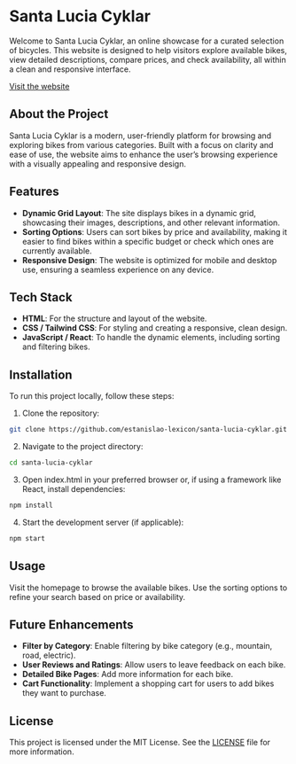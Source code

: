 # Santa Lucia Cyklar
Welcome to Santa Lucia Cyklar, an online showcase for a curated selection of bicycles. This website is designed to help visitors explore available bikes, view detailed descriptions, compare prices, and check availability, all within a clean and responsive interface.

[Visit the website](https://esarandon.github.io/santa-lucia-cyklar/)

## About the Project
Santa Lucia Cyklar is a modern, user-friendly platform for browsing and exploring bikes from various categories. Built with a focus on clarity and ease of use, the website aims to enhance the user’s browsing experience with a visually appealing and responsive design.

## Features
- **Dynamic Grid Layout**: The site displays bikes in a dynamic grid, showcasing their images, descriptions, and other relevant information.
- **Sorting Options**: Users can sort bikes by price and availability, making it easier to find bikes within a specific budget or check which ones are currently available.
- **Responsive Design**: The website is optimized for mobile and desktop use, ensuring a seamless experience on any device.

## Tech Stack
- **HTML**: For the structure and layout of the website.
- **CSS / Tailwind CSS**: For styling and creating a responsive, clean design.
- **JavaScript / React**: To handle the dynamic elements, including sorting and filtering bikes.

## Installation
To run this project locally, follow these steps:

1. Clone the repository:
```bash
git clone https://github.com/estanislao-lexicon/santa-lucia-cyklar.git
```
2. Navigate to the project directory:
```bash
cd santa-lucia-cyklar
```
3. Open index.html in your preferred browser or, if using a framework like React, install dependencies:

```bash
npm install
```

4. Start the development server (if applicable):
```bash
npm start
```

## Usage
Visit the homepage to browse the available bikes. Use the sorting options to refine your search based on price or availability.

## Future Enhancements
- **Filter by Category**: Enable filtering by bike category (e.g., mountain, road, electric).
- **User Reviews and Ratings**: Allow users to leave feedback on each bike.
- **Detailed Bike Pages**: Add more information for each bike.
- **Cart Functionality**: Implement a shopping cart for users to add bikes they want to purchase.

## License
This project is licensed under the MIT License. See the [LICENSE](https://github.com/esarandon/santa-lucia-cyklar/blob/main/LICENSE) file for more information.

